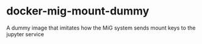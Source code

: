 # docker-mig-mount-dummy
A dummy image that imitates how the MiG system sends mount keys to the jupyter service
